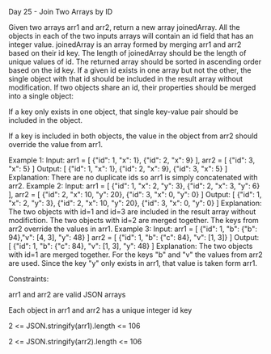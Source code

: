 Day 25 -  Join Two Arrays by ID

Given two arrays arr1 and arr2, return a new array joinedArray. All the objects in each of the two inputs arrays will contain an id field that has an integer value. 
joinedArray is an array formed by merging arr1 and arr2 based on their id key. The length of joinedArray should be the length of unique values of id. The returned array should be sorted in ascending order based on the id key.
If a given id exists in one array but not the other, the single object with that id should be included in the result array without modification.
If two objects share an id, their properties should be merged into a single object:

If a key only exists in one object, that single key-value pair should be included in the object.

If a key is included in both objects, the value in the object from arr2 should override the value from arr1.

 
Example 1:
Input: arr1 = [   {"id": 1, "x": 1},   {"id": 2, "x": 9} ], arr2 = [ {"id": 3, "x": 5} ] Output: [   {"id": 1, "x": 1},   {"id": 2, "x": 9}, {"id": 3, "x": 5} ] Explanation: There are no duplicate ids so arr1 is simply concatenated with arr2. 
Example 2:
Input: arr1 = [ {"id": 1, "x": 2, "y": 3}, {"id": 2, "x": 3, "y": 6} ], arr2 = [ {"id": 2, "x": 10, "y": 20}, {"id": 3, "x": 0, "y": 0} ] Output: [ {"id": 1, "x": 2, "y": 3}, {"id": 2, "x": 10, "y": 20},   {"id": 3, "x": 0, "y": 0} ] Explanation: The two objects with id=1 and id=3 are included in the result array without modifiction. The two objects with id=2 are merged together. The keys from arr2 override the values in arr1. 
Example 3:
Input: arr1 = [ {"id": 1, "b": {"b": 94},"v": [4, 3], "y": 48} ] arr2 = [ {"id": 1, "b": {"c": 84}, "v": [1, 3]} ] Output: [ {"id": 1, "b": {"c": 84}, "v": [1, 3], "y": 48} ] Explanation: The two objects with id=1 are merged together. For the keys "b" and "v" the values from arr2 are used. Since the key "y" only exists in arr1, that value is taken form arr1.
 
Constraints:

arr1 and arr2 are valid JSON arrays

Each object in arr1 and arr2 has a unique integer id key

2 <= JSON.stringify(arr1).length <= 106

2 <= JSON.stringify(arr2).length <= 106